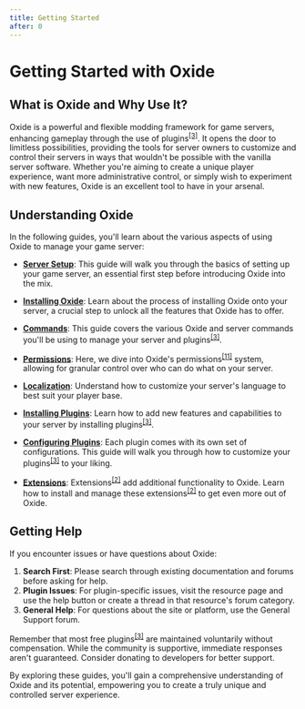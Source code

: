 ```yaml
---
title: Getting Started
after: 0
---
```


# Getting Started with Oxide

## What is Oxide and Why Use It?

Oxide is a powerful and flexible modding framework for game servers, enhancing gameplay through the use of plugins<sup><a href="/glossary#plugins">[3]</a></sup>. It opens the door to limitless possibilities, providing the tools for server owners to customize and control their servers in ways that wouldn't be possible with the vanilla server software. Whether you're aiming to create a unique player experience, want more administrative control, or simply wish to experiment with new features, Oxide is an excellent tool to have in your arsenal.

## Understanding Oxide

In the following guides, you'll learn about the various aspects of using Oxide to manage your game server:

- **[Server Setup](setup-server)**: This guide will walk you through the basics of setting up your game server, an essential first step before introducing Oxide into the mix.

- **[Installing Oxide](install-oxide)**: Learn about the process of installing Oxide onto your server, a crucial step to unlock all the features that Oxide has to offer.

- **[Commands](commands)**: This guide covers the various Oxide and server commands you'll be using to manage your server and plugins<sup><a href="/glossary#plugins">[3]</a></sup>.

- **[Permissions](permissions)**: Here, we dive into Oxide's permissions<sup><a href="/glossary#permissions">[11]</a></sup> system, allowing for granular control over who can do what on your server.

- **[Localization](localization)**: Understand how to customize your server's language to best suit your player base.

- **[Installing Plugins](install-plugins)**: Learn how to add new features and capabilities to your server by installing plugins<sup><a href="/glossary#plugins">[3]</a></sup>.

- **[Configuring Plugins](configure-plugins)**: Each plugin comes with its own set of configurations. This guide will walk you through how to customize your plugins<sup><a href="/glossary#plugins">[3]</a></sup> to your liking.

- **[Extensions](extensions)**: Extensions<sup><a href="/glossary#extensions">[2]</a></sup> add additional functionality to Oxide. Learn how to install and manage these extensions<sup><a href="/glossary#extensions">[2]</a></sup> to get even more out of Oxide.

## Getting Help

If you encounter issues or have questions about Oxide:

1. **Search First**: Please search through existing documentation and forums before asking for help.
2. **Plugin Issues**: For plugin-specific issues, visit the resource page and use the help button or create a thread in that resource's forum category.
3. **General Help**: For questions about the site or platform, use the General Support forum.

Remember that most free plugins<sup><a href="/glossary#plugins">[3]</a></sup> are maintained voluntarily without compensation. While the community is supportive, immediate responses aren't guaranteed. Consider donating to developers for better support.

By exploring these guides, you'll gain a comprehensive understanding of Oxide and its potential, empowering you to create a truly unique and controlled server experience.
